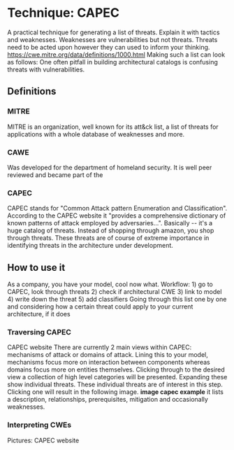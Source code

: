 # Technique: CAPEC

A practical technique for generating a list of threats. Explain it with tactics and weaknesses. Weaknesses are vulnerabilities but not threats. Threats need to be acted upon however they can used to inform your thinking. https://cwe.mitre.org/data/definitions/1000.html Making such a list can look as follows: One often pitfall in building architectural catalogs is confusing threats with vulnerabilities.


## Definitions

### MITRE
MITRE is an organization, well known for its att&ck list, a list of threats for applications with a whole database of weaknesses and more.

### CAWE
Was developed for the department of homeland security. It is well peer reviewed and became part of the 

### CAPEC
CAPEC stands for "Common Attack pattern Enumeration and Classification". According to the CAPEC website it "provides a comprehensive dictionary of known patterns of attack employed by adversaries...". 
Basically -- it's a huge catalog of threats.
Instead of shopping through amazon, you shop through threats.
These threats are of course of extreme importance in identifying threats in the architecture under development.

## How to use it
As a company, you have your model, cool now what.
Workflow: 1) go to CAPEC, look through threats 2) check if architectural CWE 3) link to model 4) write down the threat 5) add classifiers
Going through this list one by one and considering how a certain threat could apply to your current architecture, if it does 

### Traversing CAPEC
CAPEC website
There are currently 2 main views within CAPEC: mechanisms of attack or domains of attack.
Lining this to your model, mechanisms focus more on interaction between components whereas domains focus more on entities themselves.
Clicking through to the desired view a collection of high level categories will be presented.
Expanding these show individual threats.
These individual threats are of interest in this step.
Clicking one will result in the following image.
**image capec example**
it lists a description, relationships, prerequisites, mitigation and occasionally weaknesses.



### Interpreting CWEs
Pictures: CAPEC website

